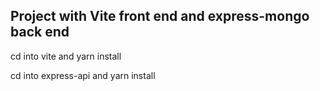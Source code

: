## Project with Vite front end and express-mongo back end

cd into vite and yarn install

cd into express-api and yarn install

